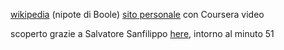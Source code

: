

[wikipedia](https://en.wikipedia.org/wiki/Geoffrey_Hinton) (nipote di Boole)
[sito personale](https://www.cs.toronto.edu/~hinton/) con Coursera video

scoperto grazie a Salvatore Sanfilippo [here](https://www.youtube.com/watch?v=sMzsUnQX9Vk), intorno al minuto 51
